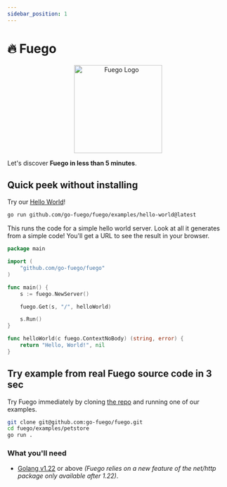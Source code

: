 ```yaml
---
sidebar_position: 1
---
```


# 🔥 Fuego

<p align="center">
  <img src="/fuego/img/logo.svg" height="200" alt="Fuego Logo" />
</p>

Let's discover **Fuego in less than 5 minutes**.

## Quick peek without installing

Try our [Hello World](./tutorials/01-hello-world.md)!

```bash
go run github.com/go-fuego/fuego/examples/hello-world@latest
```

This runs the code for a simple hello world server.
Look at all it generates from a simple code!
You'll get a URL to see the result in your browser.

```go showLineNumbers
package main

import (
	"github.com/go-fuego/fuego"
)

func main() {
	s := fuego.NewServer()

	fuego.Get(s, "/", helloWorld)

	s.Run()
}

func helloWorld(c fuego.ContextNoBody) (string, error) {
	return "Hello, World!", nil
}
```

## Try example from real Fuego source code in 3 sec

Try Fuego immediately by cloning [the repo](https://github.com/go-fuego/fuego)
and running one of our examples.

```bash
git clone git@github.com:go-fuego/fuego.git
cd fuego/examples/petstore
go run .
```

### What you'll need

- [Golang v1.22](https://golang.org/doc/go1.22) or above
  _(Fuego relies on a new feature of the net/http package only available after 1.22)_.
